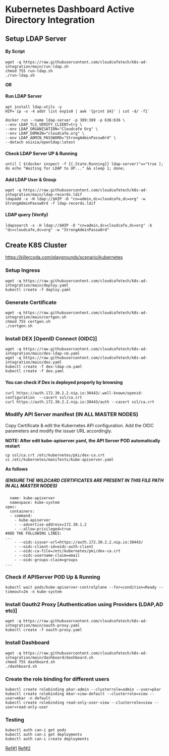 # Kubernetes Dashboard Active Directory Integration

## Setup LDAP Server

#### By Script
```
wget -q https://raw.githubusercontent.com/cloudcafetech/k8s-ad-integration/main/run-ldap.sh
chmod 755 run-ldap.sh
./run-ldap.sh
```

**OR**

#### Run LDAP Server
```
apt install ldap-utils -y
HIP=`ip -o -4 addr list enp1s0 | awk '{print $4}' | cut -d/ -f1`

docker run --name ldap-server -p 389:389 -p 636:636 \
--env LDAP_TLS_VERIFY_CLIENT=try \
--env LDAP_ORGANISATION="Cloudcafe Org" \
--env LDAP_DOMAIN="cloudcafe.org" \
--env LDAP_ADMIN_PASSWORD="StrongAdminPassw0rd" \
--detach osixia/openldap:latest
```

#### Check LDAP Server UP & Running

```
until [ $(docker inspect -f {{.State.Running}} ldap-server)"=="true ]; do echo "Waiting for LDAP to UP..." && sleep 1; done;
```

#### Add LDAP User & Group 
```
wget -q https://raw.githubusercontent.com/cloudcafetech/k8s-ad-integration/main/ldap-records.ldif
ldapadd -x -H ldap://$HIP -D "cn=admin,dc=cloudcafe,dc=org" -w StrongAdminPassw0rd -f ldap-records.ldif
```

#### LDAP query (Verify)
```
ldapsearch -x -H ldap://$HIP -D "cn=admin,dc=cloudcafe,dc=org" -b "dc=cloudcafe,dc=org" -w "StrongAdminPassw0rd"
```

## Create K8S Cluster

https://killercoda.com/playgrounds/scenario/kubernetes

### Setup Ingress
```
wget -q https://raw.githubusercontent.com/cloudcafetech/k8s-ad-integration/main/deploy.yaml
kubectl create -f deploy.yaml
```

### Generate Certificate 
```
wget -q https://raw.githubusercontent.com/cloudcafetech/k8s-ad-integration/main/certgen.sh
chmod 755 certgen.sh
./certgen.sh
```

### Install DEX [OpenID Connect (OIDC)]
```
wget -q https://raw.githubusercontent.com/cloudcafetech/k8s-ad-integration/main/dex-ldap-cm.yaml
wget -q https://raw.githubusercontent.com/cloudcafetech/k8s-ad-integration/main/dex.yaml
kubectl create -f dex-ldap-cm.yaml
kubectl create -f dex.yaml
```

#### You can check if Dex is deployed properly by browsing 
```
curl https://auth.172.30.2.2.nip.io:30443/.well-known/openid-configuration  --cacert ssl/ca.crt
curl https://auth.172.30.2.2.nip.io:30443/auth --cacert ssl/ca.crt
```

### Modify API Server manifest (IN ALL MASTER NODES)
Copy Certificate & edit the Kubernetes API configuration. Add the OIDC parameters and modify the issuer URL accordingly.

**NOTE: After edit kube-apiserver.yaml, the API Server POD automatically restart**  

```
cp ssl/ca.crt /etc/kubernetes/pki/dex-ca.crt
vi /etc/kubernetes/manifests/kube-apiserver.yaml
```

**As follows**
##### (ENSURE THE WILDCARD CERTIFICATES ARE PRESENT IN THIS FILE PATH IN ALL MASTER NODES)

```
  name: kube-apiserver
  namespace: kube-system
spec:
  containers:
  - command:
    - kube-apiserver
    - --advertise-address=172.30.1.2
    - --allow-privileged=true
#ADD THE FOLLOWING LINES:
... 
    - --oidc-issuer-url=https://auth.172.30.2.2.nip.io:30443/
    - --oidc-client-id=oidc-auth-client
    - --oidc-ca-file=/etc/kubernetes/pki/dex-ca.crt
    - --oidc-username-claim=email
    - --oidc-groups-claim=groups
...
```

### Check if APIServer POD Up & Running

```
kubectl wait pods/kube-apiserver-controlplane --for=condition=Ready --timeout=2m -n kube-system
```

### Install Oauth2 Proxy [Authentication using Providers (LDAP,AD etc)]
```
wget -q https://raw.githubusercontent.com/cloudcafetech/k8s-ad-integration/main/oauth-proxy.yaml
kubectl create -f oauth-proxy.yaml
```

### Install Dashboard
```
wget -q https://raw.githubusercontent.com/cloudcafetech/k8s-ad-integration/main/dashboard/dashboard.sh
chmod 755 dashboard.sh
./dashboard.sh
```

### Create the role binding for different users
```
kubectl create rolebinding pkar-admin --clusterrole=admin --user=pkar
kubectl create rolebinding mkar-view-default --clusterrole=view --user=mkar -n default
kubectl create rolebinding read-only-user-view --clusterrole=view --user=read-only-user
```

### Testing
```
kubectl auth can-i get pods             
kubectl auth can-i get deployments      
kubectl auth can-i create deployments  
```

[Ref#1](https://discuss.kubernetes.io/t/configure-oidc-with-dex-for-a-microk8s-cluster/18339)
[Ref#2](https://computingforgeeks.com/kubernetes-and-active-directory-integration/)
